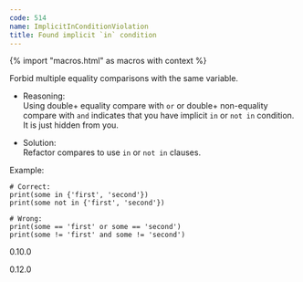 ```yaml
---
code: 514
name: ImplicitInConditionViolation
title: Found implicit `in` condition
---
```


{% import "macros.html" as macros with context %}

Forbid multiple equality comparisons with the same variable.

  - Reasoning:  
    Using double+ equality compare with `or` or double+ non-equality
    compare with `and` indicates that you have implicit `in` or `not in`
    condition. It is just hidden from you.

  - Solution:  
    Refactor compares to use `in` or `not in` clauses.

Example:

    # Correct:
    print(some in {'first', 'second'})
    print(some not in {'first', 'second'})
    
    # Wrong:
    print(some == 'first' or some == 'second')
    print(some != 'first' and some != 'second')

<div class="versionadded">

0.10.0

</div>

<div class="versionchanged">

0.12.0

</div>
